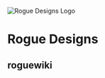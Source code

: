 ![Rogue Designs Logo](https://storage.googleapis.com/stiles-images/RogueLogo-256x158.png)
		
# Rogue Designs
		
## roguewiki
